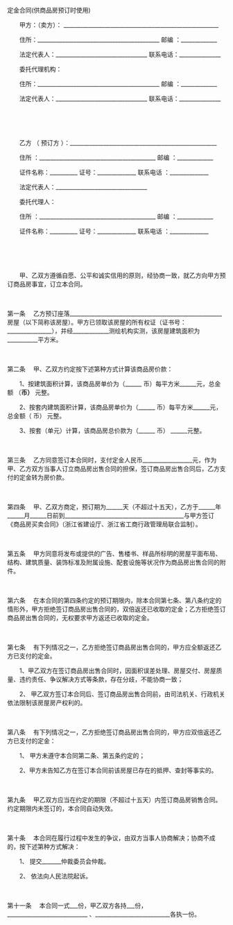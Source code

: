 



定金合同(供商品房预订时使用)



 

　　甲方：（卖方）： ________________________________________________________

　　住所：____________________________________________ 邮编 ：_____________

　　法定代表人：_________________________________ 联系电话：_______________

　　委托代理机构：

　　住所：____________________________________________ 邮编 ：_____________

　　法定代表人：_________________________________ 联系电话：_______________　　

　　

　　

　　乙方 （ 预订方 ）：_____________________________________________________

　　住所 ：__________________________________________ 邮编 ：_____________

　　证件名称：__________ 证号：______________ 联系电话 ：______________

　　法定代表人：_________________________________

　　委托代理人：

　　住所 ：__________________________________________ 邮编 ：_____________

　　证件名称：__________ 证号：______________ 联系电话 ：______________　　

　　

　　

　　甲、乙双方遵循自愿、公平和诚实信用的原则，经协商一致，就乙方向甲方预订商品房事宜，订立本合同。

　　

第一条
　乙方预订座落_______________________________________________________房屋（以下简称该房屋）。甲方已领取该房屋的所有权证（证书号：________________），并经_____________测绘机构实测，该房屋建筑面积为___________平方米。

　　

第二条
　甲、乙双方约定按下述第种方式计算该商品房价款：　　

　　1、按建筑面积计算，该商品房单价为（______ 币）每平方米______元，总金额 （______币）______ 元整。　　

　　2、按套内建筑面积计算，该商品房单价为（______ 币）每平方米______元，总金额（ 币） 元整。　　

　　3、按套（单元）计算，该商品房总价款为（______ 币） ______元整。

　　

第三条
　乙方同意签订本合同时，支付定金人民币__________________元，作为甲、乙方双方当事人订立商品房出售合同的担保，签订商品房出售合同后，乙方支付的定金转为房价款。

　　

第四条
　甲、乙双方商定，预订期为______天（不超过十五天），乙方于______年______月______日前到___________________________________________与甲方签订《商品房买卖合同》（浙江省建设厅、浙江省工商行政管理局联合监制）。

　　

第五条
　甲方同意将发布或提供的广告、售楼书、样品所标明的房屋平面布局、结构、建筑质量、装饰标准及附属设施、配套设施等状况作为商品房出售合同的附件。

　　

第六条
　在本合同的第四条约定的预订期限内，除本合同第七条、第八条约定的情形外，甲方拒绝签订商品房出售合同的，双倍返还已收取的定金；乙方拒绝签订商品房出售合同的，无权要求甲方返还已收取的定金。

　　

第七条
　有下列情况之一，乙方拒绝签订商品房出售合同的，甲方应全额返还乙方已支付的定金。　　

　　1、甲乙双方在签订商品房出售合同时，因面积误差处理、房屋交付、房屋质量、违约责任、争议解决方式等条款，存在分歧，不能协商一致；　　

　　2、 甲乙双方签订本合同后、签订商品房出售合同前，由司法机关、行政机关依法限制该房屋房产权利的。

　　

第八条
　有下列情况之一，乙方拒绝签订商品房出售合同的，甲方应双倍返还乙方已支付的定金：　　

　　1、 甲方未遵守本合同第二条、第五条约定的；　　

　　2、甲方未告知乙方在签订本合同前该房屋已存在的抵押、查封等事实的。

　　

第九条
　甲乙双方应当在约定的期限（不超过十五天）内签订商品房销售合同。约定期限内未签订的，本合同自动失效。

　　

第十条
　本合同在履行过程中发生的争议，由双方当事人协商解决；协商不成的，按下述第种方式解决：　　

　　1、 提交_______仲裁委员会仲裁。　　

　　2、 依法向人民法院起诉。

　　

第十一条
　本合同一式___份，甲乙双方各持___份，　　_____________________________ 、___________________________各执一份。